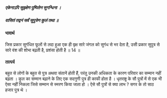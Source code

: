 ##### एकेनाऽपि सुवृक्षेण पुष्पितेन सुगन्धिना ।
##### वासितं तद्वनं सर्वं सुपुत्रेण कुलं तथा ॥

#### भावार्थ

जिस प्रकार सुगंधित फूलों से लदा हुआ एक ही वृक्ष सारे जंगल को सुगंध से भर देता है, उसी प्रकार सुपुत्र से सारे वंश की शोभा बढ़ती है, प्रशंसा होती है ॥ 14 ॥

#### तात्पर्य

बहुत से लोगों के बहुत से पुत्र अथवा संतानें होती हैं, परंतु उनकी अधिकता के कारण परिवार का सम्मान नहीं बढ़ता । कुल का सम्मान बढ़ाने के लिए एक सदगुणी पुत्र ही काफी होता है । धृतराष्ट्र के सौ पुत्रों में से एक भी ऐसा नहीं निकला जिसे सम्मान से स्मरण किया जाता हो । ऐसे सौ पुत्रों से क्या लाभ ? सगर के तो साठ हजार पुत्र थे ।
